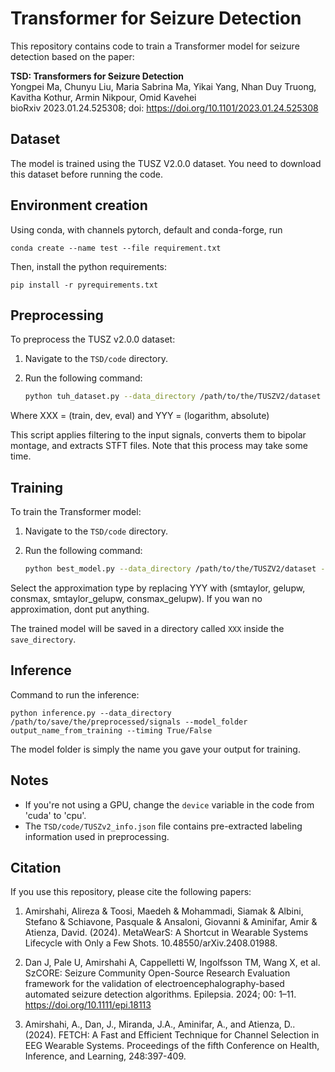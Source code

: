 # Transformer for Seizure Detection

This repository contains code to train a Transformer model for seizure detection based on the paper:

**TSD: Transformers for Seizure Detection**  
Yongpei Ma, Chunyu Liu, Maria Sabrina Ma, Yikai Yang, Nhan Duy Truong, Kavitha Kothur, Armin Nikpour, Omid Kavehei  
bioRxiv 2023.01.24.525308; doi: https://doi.org/10.1101/2023.01.24.525308

## Dataset

The model is trained using the TUSZ V2.0.0 dataset. You need to download this dataset before running the code.

## Environment creation

Using conda, with channels pytorch, default and conda-forge, run 

    
    conda create --name test --file requirement.txt
    

Then, install the python requirements:

    
    pip install -r pyrequirements.txt
    

## Preprocessing

To preprocess the TUSZ v2.0.0 dataset:

1. Navigate to the `TSD/code` directory.
2. Run the following command:

    ```bash
    python tuh_dataset.py --data_directory /path/to/the/TUSZV2/dataset --save_directory /path/to/save/the/preprocessed/signals --data_type XXX --fft_amplitude YYY 
    ```
Where XXX = (train, dev, eval) and YYY = (logarithm, absolute)

This script applies filtering to the input signals, converts them to bipolar montage, and extracts STFT files. Note that this process may take some time.

## Training

To train the Transformer model:

1. Navigate to the `TSD/code` directory.
2. Run the following command:

    ```bash
    python best_model.py --data_directory /path/to/the/TUSZV2/dataset --save_directory /path/to/save/the/preprocessed/signals --output_name XXX --train_approx YYY
    ```

Select the approximation type by replacing YYY with (smtaylor, gelupw, consmax, smtaylor_gelupw, consmax_gelupw). If you wan no approximation, dont put anything.

The trained model will be saved in a directory called `XXX` inside the `save_directory`.


## Inference

Command to run the inference:

    
    python inference.py --data_directory /path/to/save/the/preprocessed/signals --model_folder output_name_from_training --timing True/False
    

The model folder is simply the name you gave your output for training.

## Notes

- If you're not using a GPU, change the `device` variable in the code from 'cuda' to 'cpu'.
- The `TSD/code/TUSZv2_info.json` file contains pre-extracted labeling information used in preprocessing.

## Citation

If you use this repository, please cite the following papers:

1. Amirshahi, Alireza & Toosi, Maedeh & Mohammadi, Siamak & Albini, Stefano & Schiavone, Pasquale & Ansaloni, Giovanni & Aminifar, Amir & Atienza, David. (2024). MetaWearS: A Shortcut in Wearable Systems Lifecycle with Only a Few Shots. 10.48550/arXiv.2408.01988.

2. Dan J, Pale U, Amirshahi A, Cappelletti W, Ingolfsson TM, Wang X, et al. SzCORE: Seizure Community Open-Source Research Evaluation framework for the validation of electroencephalography-based automated seizure detection algorithms. Epilepsia. 2024; 00: 1–11. https://doi.org/10.1111/epi.18113

3. Amirshahi, A., Dan, J., Miranda, J.A., Aminifar, A., and Atienza, D.. (2024). FETCH: A Fast and Efficient Technique for Channel Selection in EEG Wearable Systems. Proceedings of the fifth Conference on Health, Inference, and Learning, 248:397-409.
